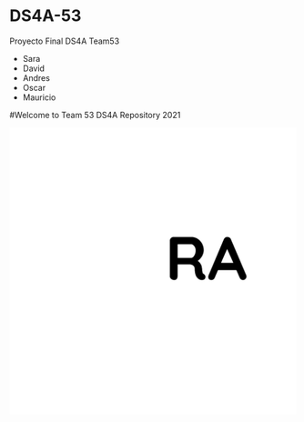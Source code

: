 # DS4A-53
Proyecto Final DS4A  Team53
- Sara
- David
- Andres
- Oscar
- Mauricio

#Welcome to Team 53 DS4A Repository 2021

![Team Logo](Images/logo.png)


